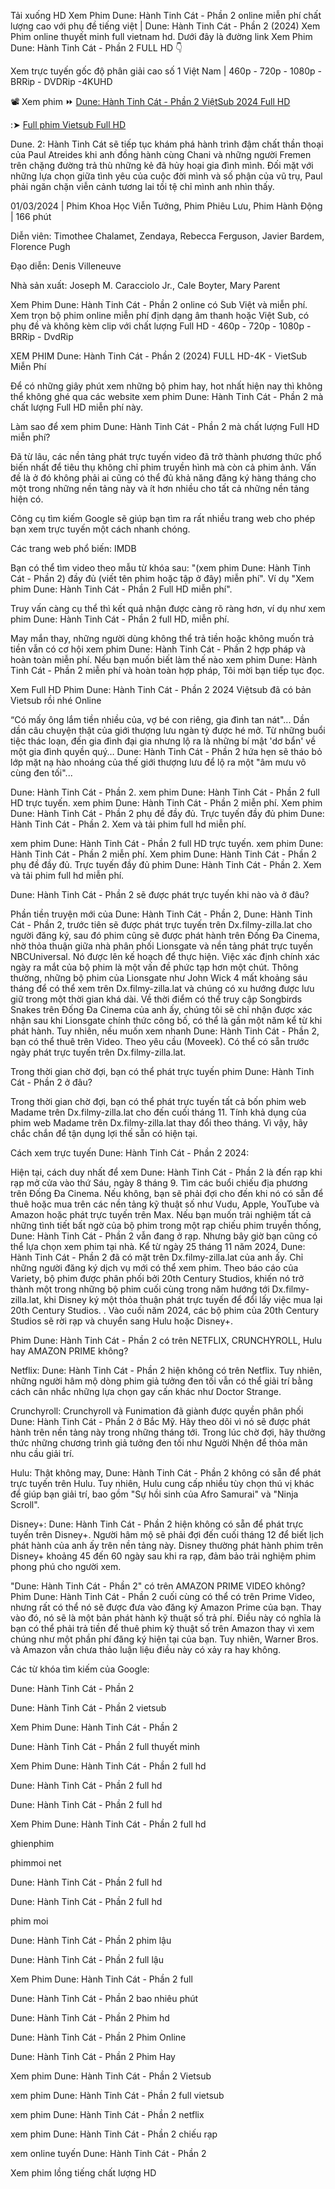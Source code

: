 Tải xuống HD Xem Phim Dune: Hành Tinh Cát - Phần 2 online miễn phí chất lượng cao với phụ đề tiếng việt | Dune: Hành Tinh Cát - Phần 2 (2024) Xem Phim online thuyết minh full vietnam hd. Dưới đây là đường link Xem Phim Dune: Hành Tinh Cát - Phần 2 FULL HD 👇

Xem trực tuyến gốc độ phân giải cao số 1 Việt Nam | 460p - 720p - 1080p - BRRip - DVDRip -4KUHD

📽 Xem phim ⏩ [Dune: Hành Tinh Cát - Phần 2 ViệtSub 2024 Full HD](https://dailly.today/bam-vao-ben-duoi-de-xem-mien-phi)

:➤ [Full phim Vietsub Full HD](https://dailly.today/bam-vao-ben-duoi-de-xem-mien-phi)

Dune. 2: Hành Tinh Cát sẽ tiếp tục khám phá hành trình đậm chất thần thoại của Paul Atreides khi anh đồng hành cùng Chani và những người Fremen trên chặng đường trả thù những kẻ đã hủy hoại gia đình mình. Đối mặt với những lựa chọn giữa tình yêu của cuộc đời mình và số phận của vũ trụ, Paul phải ngăn chặn viễn cảnh tương lai tồi tệ chỉ mình anh nhìn thấy.

01/03/2024 | Phim Khoa Học Viễn Tưởng, Phim Phiêu Lưu, Phim Hành Động | 166 phút

Diễn viên: Timothee Chalamet, Zendaya, Rebecca Ferguson, Javier Bardem, Florence Pugh

Đạo diễn: Denis Villeneuve

Nhà sản xuất: Joseph M. Caracciolo Jr., Cale Boyter, Mary Parent


Xem Phim Dune: Hành Tinh Cát - Phần 2 online có Sub Việt và miễn phí. Xem trọn bộ phim online miễn phí định dạng âm thanh hoặc Việt Sub, có phụ đề và không kèm clip với chất lượng Full HD - 460p - 720p - 1080p - BRRip - DvdRip


XEM PHIM Dune: Hành Tinh Cát - Phần 2 (2024) FULL HD-4K - VietSub Miễn Phí


Để có những giây phút xem những bộ phim hay, hot nhất hiện nay thì không thể không ghé qua các website xem phim Dune: Hành Tinh Cát - Phần 2 mà chất lượng Full HD miễn phí này.


Làm sao để xem phim Dune: Hành Tinh Cát - Phần 2 mà chất lượng Full HD miễn phí?


Đã từ lâu, các nền tảng phát trực tuyến video đã trở thành phương thức phổ biến nhất để tiêu thụ không chỉ phim truyền hình mà còn cả phim ảnh. Vấn đề là ở đó không phải ai cũng có thể đủ khả năng đăng ký hàng tháng cho một trong những nền tảng này và ít hơn nhiều cho tất cả những nền tảng hiện có.


Công cụ tìm kiếm Google sẽ giúp bạn tìm ra rất nhiều trang web cho phép bạn xem trực tuyến một cách nhanh chóng.


Các trang web phổ biến: IMDB


Bạn có thể tìm video theo mẫu từ khóa sau: "(xem phim Dune: Hành Tinh Cát - Phần 2) đầy đủ (viết tên phim hoặc tập ở đây) miễn phí". Ví dụ "Xem phim Dune: Hành Tinh Cát - Phần 2 Full HD miễn phí".


Truy vấn càng cụ thể thì kết quả nhận được càng rõ ràng hơn, ví dụ như xem phim Dune: Hành Tinh Cát - Phần 2 full HD, miễn phí.


May mắn thay, những người dùng không thể trả tiền hoặc không muốn trả tiền vẫn có cơ hội xem phim Dune: Hành Tinh Cát - Phần 2 hợp pháp và hoàn toàn miễn phí. Nếu bạn muốn biết làm thế nào xem phim Dune: Hành Tinh Cát - Phần 2 miễn phí và hoàn toàn hợp pháp, Tôi mời bạn tiếp tục đọc.

Xem Full HD Phim Dune: Hành Tinh Cát - Phần 2 2024 Việtsub đã có bản Vietsub rồi nhé Online


“Có mấy ông lắm tiền nhiều của, vợ bé con riêng, gia đình tan nát"... Dần dần câu chuyện thật của giới thượng lưu ngàn tỷ được hé mở. Từ những buổi tiệc thác loạn, đến gia đình đại gia nhưng lộ ra là những bí mật 'dơ bẩn' về một gia đình quyền quý… Dune: Hành Tinh Cát - Phần 2 hứa hẹn sẽ tháo bỏ lớp mặt nạ hào nhoáng của thế giới thượng lưu để lộ ra một "âm mưu vô cùng đen tối"...



Dune: Hành Tinh Cát - Phần 2. xem phim Dune: Hành Tinh Cát - Phần 2 full HD trực tuyến. xem phim Dune: Hành Tinh Cát - Phần 2 miễn phí. Xem phim Dune: Hành Tinh Cát - Phần 2 phụ đề đầy đủ. Trực tuyến đầy đủ phim Dune: Hành Tinh Cát - Phần 2. Xem và tải phim full hd miễn phí.



xem phim Dune: Hành Tinh Cát - Phần 2 full HD trực tuyến. xem phim Dune: Hành Tinh Cát - Phần 2 miễn phí. Xem phim Dune: Hành Tinh Cát - Phần 2 phụ đề đầy đủ. Trực tuyến đầy đủ phim Dune: Hành Tinh Cát - Phần 2. Xem và tải phim full hd miễn phí.


Dune: Hành Tinh Cát - Phần 2 sẽ được phát trực tuyến khi nào và ở đâu?

Phần tiền truyện mới của Dune: Hành Tinh Cát - Phần 2, Dune: Hành Tinh Cát - Phần 2, trước tiên sẽ được phát trực tuyến trên Dx.filmy-zilla.lat cho người đăng ký, sau đó phim cũng sẽ được phát hành trên Đống Đa Cinema, nhờ thỏa thuận giữa nhà phân phối Lionsgate và nền tảng phát trực tuyến NBCUniversal. Nó được lên kế hoạch để thực hiện. Việc xác định chính xác ngày ra mắt của bộ phim là một vấn đề phức tạp hơn một chút. Thông thường, những bộ phim của Lionsgate như John Wick 4 mất khoảng sáu tháng để có thể xem trên Dx.filmy-zilla.lat và chúng có xu hướng được lưu giữ trong một thời gian khá dài. Về thời điểm có thể truy cập Songbirds Snakes trên Đống Đa Cinema của anh ấy, chúng tôi sẽ chỉ nhận được xác nhận sau khi Lionsgate chính thức công bố, có thể là gần một năm kể từ khi phát hành. Tuy nhiên, nếu muốn xem nhanh Dune: Hành Tinh Cát - Phần 2, bạn có thể thuê trên Video. Theo yêu cầu (Moveek). Có thể có sẵn trước ngày phát trực tuyến trên Dx.filmy-zilla.lat.

Trong thời gian chờ đợi, bạn có thể phát trực tuyến phim Dune: Hành Tinh Cát - Phần 2 ở đâu?

Trong thời gian chờ đợi, bạn có thể phát trực tuyến tất cả bốn phim web Madame trên Dx.filmy-zilla.lat cho đến cuối tháng 11. Tính khả dụng của phim web Madame trên Dx.filmy-zilla.lat thay đổi theo tháng. Vì vậy, hãy chắc chắn để tận dụng lợi thế sẵn có hiện tại.

Cách xem trực tuyến Dune: Hành Tinh Cát - Phần 2 2024:

Hiện tại, cách duy nhất để xem Dune: Hành Tinh Cát - Phần 2 là đến rạp khi rạp mở cửa vào thứ Sáu, ngày 8 tháng 9. Tìm các buổi chiếu địa phương trên Đống Đa Cinema. Nếu không, bạn sẽ phải đợi cho đến khi nó có sẵn để thuê hoặc mua trên các nền tảng kỹ thuật số như Vudu, Apple, YouTube và Amazon hoặc phát trực tuyến trên Max. Nếu bạn muốn trải nghiệm tất cả những tình tiết bất ngờ của bộ phim trong một rạp chiếu phim truyền thống, Dune: Hành Tinh Cát - Phần 2 vẫn đang ở rạp. Nhưng bây giờ bạn cũng có thể lựa chọn xem phim tại nhà. Kể từ ngày 25 tháng 11 năm 2024, Dune: Hành Tinh Cát - Phần 2 đã có mặt trên Dx.filmy-zilla.lat của anh ấy. Chỉ những người đăng ký dịch vụ mới có thể xem phim. Theo báo cáo của Variety, bộ phim được phân phối bởi 20th Century Studios, khiến nó trở thành một trong những bộ phim cuối cùng trong năm hướng tới Dx.filmy-zilla.lat, khi Disney ký một thỏa thuận phát trực tuyến để đổi lấy việc mua lại 20th Century Studios. . Vào cuối năm 2024, các bộ phim của 20th Century Studios sẽ rời rạp và chuyển sang Hulu hoặc Disney+.

Phim Dune: Hành Tinh Cát - Phần 2 có trên NETFLIX, CRUNCHYROLL, Hulu hay AMAZON PRIME không?

Netflix: Dune: Hành Tinh Cát - Phần 2 hiện không có trên Netflix. Tuy nhiên, những người hâm mộ dòng phim giả tưởng đen tối vẫn có thể giải trí bằng cách cân nhắc những lựa chọn gay cấn khác như Doctor Strange.

Crunchyroll: Crunchyroll và Funimation đã giành được quyền phân phối Dune: Hành Tinh Cát - Phần 2 ở Bắc Mỹ. Hãy theo dõi vì nó sẽ được phát hành trên nền tảng này trong những tháng tới. Trong lúc chờ đợi, hãy thưởng thức những chương trình giả tưởng đen tối như Người Nhện để thỏa mãn nhu cầu giải trí.

Hulu: Thật không may, Dune: Hành Tinh Cát - Phần 2 không có sẵn để phát trực tuyến trên Hulu. Tuy nhiên, Hulu cung cấp nhiều tùy chọn thú vị khác để giúp bạn giải trí, bao gồm "Sự hồi sinh của Afro Samurai" và "Ninja Scroll".

Disney+: Dune: Hành Tinh Cát - Phần 2 hiện không có sẵn để phát trực tuyến trên Disney+. Người hâm mộ sẽ phải đợi đến cuối tháng 12 để biết lịch phát hành của anh ấy trên nền tảng này. Disney thường phát hành phim trên Disney+ khoảng 45 đến 60 ngày sau khi ra rạp, đảm bảo trải nghiệm phim phong phú cho người xem.

"Dune: Hành Tinh Cát - Phần 2" có trên AMAZON PRIME VIDEO không? Phim Dune: Hành Tinh Cát - Phần 2 cuối cùng có thể có trên Prime Video, nhưng rất có thể nó sẽ được đưa vào đăng ký Amazon Prime của bạn. Thay vào đó, nó sẽ là một bản phát hành kỹ thuật số trả phí. Điều này có nghĩa là bạn có thể phải trả tiền để thuê phim kỹ thuật số trên Amazon thay vì xem chúng như một phần phí đăng ký hiện tại của bạn. Tuy nhiên, Warner Bros. và Amazon vẫn chưa thảo luận liệu điều này có xảy ra hay không.

Các từ khóa tìm kiếm của Google:

Dune: Hành Tinh Cát - Phần 2

Dune: Hành Tinh Cát - Phần 2 vietsub

Xem Phim Dune: Hành Tinh Cát - Phần 2

Dune: Hành Tinh Cát - Phần 2 full thuyết minh

Xem Phim Dune: Hành Tinh Cát - Phần 2 full hd

Dune: Hành Tinh Cát - Phần 2 full hd

Dune: Hành Tinh Cát - Phần 2 full hd

Xem Phim Dune: Hành Tinh Cát - Phần 2 full hd

ghienphim

phimmoi net

Dune: Hành Tinh Cát - Phần 2 full hd

Dune: Hành Tinh Cát - Phần 2 full hd

phim moi

Dune: Hành Tinh Cát - Phần 2 phim lậu

Dune: Hành Tinh Cát - Phần 2 full lậu

Xem Phim Dune: Hành Tinh Cát - Phần 2 full

Dune: Hành Tinh Cát - Phần 2 bao nhiêu phút

Dune: Hành Tinh Cát - Phần 2 Phim hd

Dune: Hành Tinh Cát - Phần 2 Phim Online

Dune: Hành Tinh Cát - Phần 2 Phim Hay

Xem phim Dune: Hành Tinh Cát - Phần 2 Vietsub

xem phim Dune: Hành Tinh Cát - Phần 2 full vietsub

xem phim Dune: Hành Tinh Cát - Phần 2 netflix

xem phim Dune: Hành Tinh Cát - Phần 2 chiếu rạp

xem online tuyến Dune: Hành Tinh Cát - Phần 2

Xem phim lồng tiếng chất lượng HD
